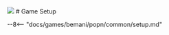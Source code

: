 <img class="header-logo" src="/img/bemani/popn/kaimei_riddles/logo.webp">
# Game Setup

--8<-- "docs/games/bemani/popn/common/setup.md"